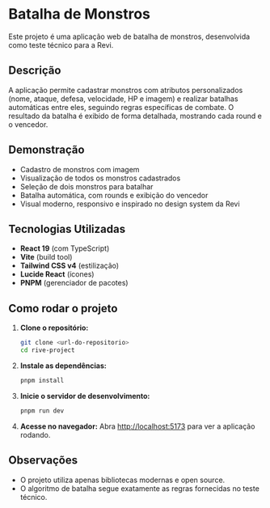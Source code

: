 # Batalha de Monstros

Este projeto é uma aplicação web de batalha de monstros, desenvolvida como teste técnico para a Revi.

## Descrição

A aplicação permite cadastrar monstros com atributos personalizados (nome, ataque, defesa, velocidade, HP e imagem) e realizar batalhas automáticas entre eles, seguindo regras específicas de combate. O resultado da batalha é exibido de forma detalhada, mostrando cada round e o vencedor.

## Demonstração

- Cadastro de monstros com imagem
- Visualização de todos os monstros cadastrados
- Seleção de dois monstros para batalhar
- Batalha automática, com rounds e exibição do vencedor
- Visual moderno, responsivo e inspirado no design system da Revi

## Tecnologias Utilizadas

- **React 19** (com TypeScript)
- **Vite** (build tool)
- **Tailwind CSS v4** (estilização)
- **Lucide React** (ícones)
- **PNPM** (gerenciador de pacotes)

## Como rodar o projeto

1. **Clone o repositório:**
   ```bash
   git clone <url-do-repositorio>
   cd rive-project
   ```
2. **Instale as dependências:**
   ```bash
   pnpm install
   ```
3. **Inicie o servidor de desenvolvimento:**
   ```bash
   pnpm run dev
   ```
4. **Acesse no navegador:**
   Abra [http://localhost:5173](http://localhost:5173) para ver a aplicação rodando.

## Observações
- O projeto utiliza apenas bibliotecas modernas e open source.
- O algoritmo de batalha segue exatamente as regras fornecidas no teste técnico.

